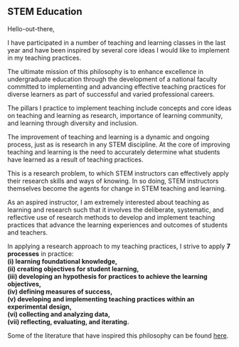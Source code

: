 ## STEM Education

Hello-out-there,

I have participated in a number of teaching and learning classes in the last year and have been inspired by several core ideas I would like to implement in my teaching practices.

The ultimate mission of this philosophy is to enhance excellence in undergraduate education through the development of a national faculty committed to implementing and advancing effective teaching practices for diverse learners as part of successful and varied professional careers.

The pillars I practice to implement teaching include concepts and core ideas on teaching and learning as research, importance of learning community, and learning through diversity and inclusion.


The improvement of teaching and learning is a dynamic and ongoing process, just as is research in any STEM discipline. At the core of improving teaching and learning is the need to accurately determine what students have learned as a result of teaching practices. 

This is a research problem, to which STEM instructors can effectively apply their research skills and ways of knowing. In so doing, STEM instructors themselves become the agents for change in STEM teaching and learning.

As an aspired instructor, I am extremely interested about teaching as learning and research such that it involves the deliberate, systematic, and reflective use of research methods to develop and implement teaching practices that advance the learning experiences and outcomes of students and teachers.

In applying a research approach to my teaching practices, I strive to apply **7 processes** in practice:   
**(i) learning foundational knowledge,   
(ii) creating objectives for student learning,  
(iii) developing an hypothesis for practices to achieve the learning objectives,  
(iv) defining measures of success,  
(v) developing and implementing teaching practices within an experimental design,  
(vi) collecting and analyzing data,  
(vii) reflecting, evaluating, and iterating.**  

Some of the literature that have inspired this philosophy can be found [here](https://github.com/NoushinN/STEM_Teaching_Learning_Research/tree/master/Teaching%20Literature).
